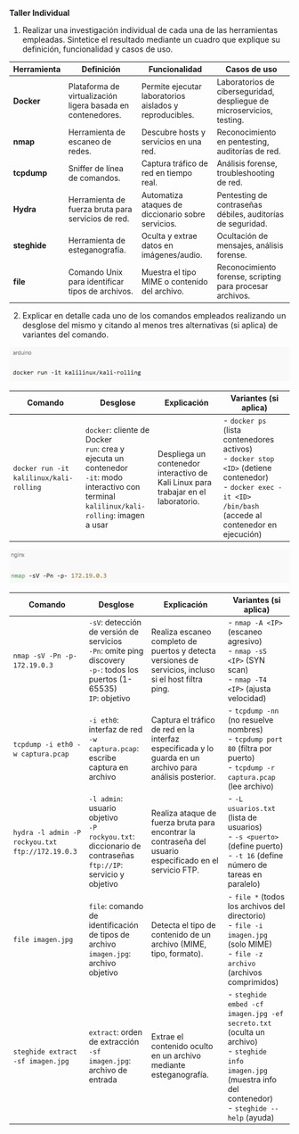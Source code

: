 **Taller Individual**

1. Realizar una investigación individual de cada una de las herramientas empleadas. Sintetice el resultado mediante un cuadro que explique su definición, funcionalidad y casos de uso.

| Herramienta | Definición | Funcionalidad | Casos de uso |
|-------------|------------|----------------|--------------|
| **Docker** | Plataforma de virtualización ligera basada en contenedores. | Permite ejecutar laboratorios aislados y reproducibles. | Laboratorios de ciberseguridad, despliegue de microservicios, testing. |
| **nmap** | Herramienta de escaneo de redes. | Descubre hosts y servicios en una red. | Reconocimiento en pentesting, auditorías de red. |
| **tcpdump** | Sniffer de línea de comandos. | Captura tráfico de red en tiempo real. | Análisis forense, troubleshooting de red. |
| **Hydra** | Herramienta de fuerza bruta para servicios de red. | Automatiza ataques de diccionario sobre servicios. | Pentesting de contraseñas débiles, auditorías de seguridad. |
| **steghide** | Herramienta de esteganografía. | Oculta y extrae datos en imágenes/audio. | Ocultación de mensajes, análisis forense. |
| **file** | Comando Unix para identificar tipos de archivos. | Muestra el tipo MIME o contenido del archivo. | Reconocimiento forense, scripting para procesar archivos. |

2. Explicar en detalle cada uno de los comandos empleados realizando un desglose del mismo y citando al menos tres alternativas (si aplica) de variantes del comando.

![Descripción](Imagenes/Imagen%201.jpg)

| Comando | Desglose | Explicación | Variantes (si aplica) |
|---------|----------|-------------|-----------------------|
| `docker run -it kalilinux/kali-rolling` | `docker`: cliente de Docker <br>`run`: crea y ejecuta un contenedor <br>`-it`: modo interactivo con terminal <br>`kalilinux/kali-rolling`: imagen a usar | Despliega un contenedor interactivo de Kali Linux para trabajar en el laboratorio. | - `docker ps` (lista contenedores activos) <br> - `docker stop <ID>` (detiene contenedor) <br> - `docker exec -it <ID> /bin/bash` (accede al contenedor en ejecución) |

![Descripción](Imagenes/Imagen%202.jpg)

| Comando | Desglose | Explicación | Variantes (si aplica) |
|---------|----------|-------------|-----------------------|
| `nmap -sV -Pn -p- 172.19.0.3` | `-sV`: detección de versión de servicios <br>`-Pn`: omite ping discovery <br>`-p-`: todos los puertos (1-65535) <br>`IP`: objetivo | Realiza escaneo completo de puertos y detecta versiones de servicios, incluso si el host filtra ping. | - `nmap -A <IP>` (escaneo agresivo) <br> - `nmap -sS <IP>` (SYN scan) <br> - `nmap -T4 <IP>` (ajusta velocidad) |
| `tcpdump -i eth0 -w captura.pcap` | `-i eth0`: interfaz de red <br>`-w captura.pcap`: escribe captura en archivo | Captura el tráfico de red en la interfaz especificada y lo guarda en un archivo para análisis posterior. | - `tcpdump -nn` (no resuelve nombres) <br> - `tcpdump port 80` (filtra por puerto) <br> - `tcpdump -r captura.pcap` (lee archivo) |
| `hydra -l admin -P rockyou.txt ftp://172.19.0.3` | `-l admin`: usuario objetivo <br>`-P rockyou.txt`: diccionario de contraseñas <br>`ftp://IP`: servicio y objetivo | Realiza ataque de fuerza bruta para encontrar la contraseña del usuario especificado en el servicio FTP. | - `-L usuarios.txt` (lista de usuarios) <br> - `-s <puerto>` (define puerto) <br> - `-t 16` (define número de tareas en paralelo) |
| `file imagen.jpg` | `file`: comando de identificación de tipos de archivo <br>`imagen.jpg`: archivo objetivo | Detecta el tipo de contenido de un archivo (MIME, tipo, formato). | - `file *` (todos los archivos del directorio) <br> - `file -i imagen.jpg` (solo MIME) <br> - `file -z archivo` (archivos comprimidos) |
| `steghide extract -sf imagen.jpg` | `extract`: orden de extracción <br>`-sf imagen.jpg`: archivo de entrada | Extrae el contenido oculto en un archivo mediante esteganografía. | - `steghide embed -cf imagen.jpg -ef secreto.txt` (oculta un archivo) <br> - `steghide info imagen.jpg` (muestra info del contenedor) <br> - `steghide --help` (ayuda) |
